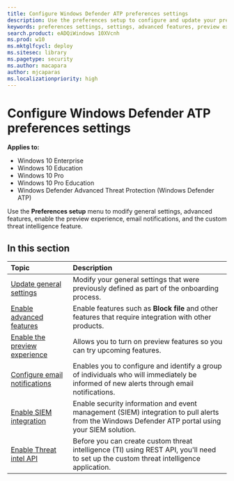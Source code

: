 ```yaml
---
title: Configure Windows Defender ATP preferences settings
description: Use the preferences setup to configure and update your preferences settings such as enabling advanced features, preview experience, email notifications, or custom threat intelligence.
keywords: preferences settings, settings, advanced features, preview experience, email notifications, custom threat intelligence
search.product: eADQiWindows 10XVcnh
ms.prod: w10
ms.mktglfcycl: deploy
ms.sitesec: library
ms.pagetype: security
ms.author: macapara
author: mjcaparas
ms.localizationpriority: high
---
```

# Configure Windows Defender ATP preferences settings

**Applies to:**

- Windows 10 Enterprise
- Windows 10 Education
- Windows 10 Pro
- Windows 10 Pro Education
- Windows Defender Advanced Threat Protection (Windows Defender ATP)

Use the **Preferences setup** menu to modify general settings, advanced features, enable the preview experience, email notifications, and the custom threat intelligence feature.

## In this section

Topic | Description
:---|:---
[Update general settings](general-settings-windows-defender-advanced-threat-protection.md) | Modify your general settings that were previously defined as part of the onboarding process.
[Enable advanced features](advanced-features-windows-defender-advanced-threat-protection.md)| Enable features such as **Block file** and other features that require integration with other products.
[Enable the preview experience](preview-settings-windows-defender-advanced-threat-protection.md) | Allows you to turn on preview features so you can try upcoming features.
[Configure email notifications](configure-email-notifications-windows-defender-advanced-threat-protection.md) | Enables you to configure and identify a group of individuals who will immediately be informed of new alerts through email notifications.
[Enable SIEM integration](enable-siem-integration-windows-defender-advanced-threat-protection.md) | Enable security information and event management (SIEM) integration to pull alerts from the Windows Defender ATP portal using your SIEM solution.
[Enable Threat intel API](enable-custom-ti-windows-defender-advanced-threat-protection.md) | Before you can create custom threat intelligence (TI) using REST API, you'll need to set up the custom threat intelligence application.
